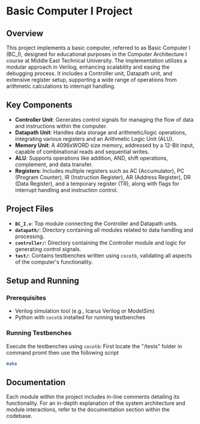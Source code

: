 
# Basic Computer I Project

## Overview

This project implements a basic computer, referred to as Basic Computer I (BC_I), designed for educational purposes in the Computer Architecture I course at Middle East Technical University. The implementation utilizes a modular approach in Verilog, enhancing scalability and easing the debugging process. It includes a Controller unit, Datapath unit, and extensive register setup, supporting a wide range of operations from arithmetic calculations to interrupt handling.

## Key Components

- **Controller Unit**: Generates control signals for managing the flow of data and instructions within the computer.
- **Datapath Unit**: Handles data storage and arithmetic/logic operations, integrating various registers and an Arithmetic Logic Unit (ALU).
- **Memory Unit**: A 4096xWORD size memory, addressed by a 12-Bit input, capable of combinational reads and sequential writes.
- **ALU**: Supports operations like addition, AND, shift operations, complement, and data transfer.
- **Registers**: Includes multiple registers such as AC (Accumulator), PC (Program Counter), IR (Instruction Register), AR (Address Register), DR (Data Register), and a temporary register (TR), along with flags for interrupt handling and instruction control.

## Project Files

- **`BC_I.v`**: Top module connecting the Controller and Datapath units.
- **`datapath/`**: Directory containing all modules related to data handling and processing.
- **`controller/`**: Directory containing the Controller module and logic for generating control signals.
- **`test/`**: Contains testbenches written using `cocotb`, validating all aspects of the computer's functionality.

## Setup and Running

### Prerequisites

- Verilog simulation tool (e.g., Icarus Verilog or ModelSim)
- Python with `cocotb` installed for running testbenches

### Running Testbenches

Execute the testbenches using `cocotb`:
First locate the "/tests" folder in command promt then use the following script
```bash
make
```

## Documentation

Each module within the project includes in-line comments detailing its functionality. For an in-depth explanation of the system architecture and module interactions, refer to the documentation section within the codebase.
